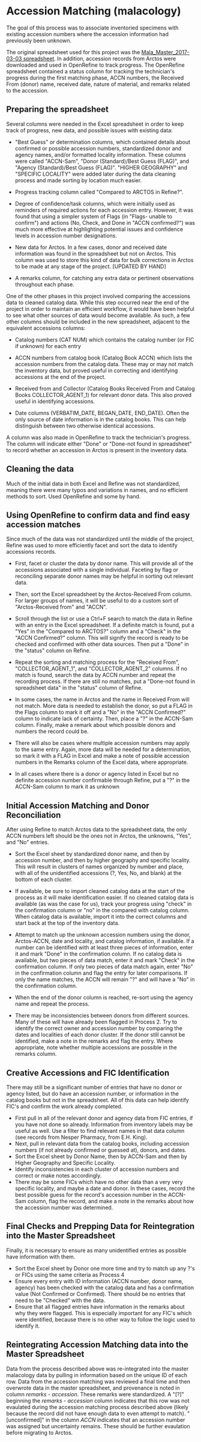# Accession Matching (malacology)

The goal of this process was to associate inventoried specimens with existing accession numbers where the accession information had previously been unknown.

The original spreadsheet used for this project was the [Mala_Master_2017-03-03 spreadsheet](). In addition, accession records from Arctos were downloaded and used in OpenRefine to track progress. The OpenRefine spreadsheet contained a status column for tracking the technician's progress during the first matching phase, ACCN numbers, the Received From (donor) name, received date, nature of material, and remarks related to the accession.

## Preparing the spreadsheet

Several columns were needed in the Excel spreadsheet in order to keep track of progress, new data, and possible issues with existing data:

  * "Best Guess" or determination columns, which contained details about confirmed or possible accession numbers, standardized donor and agency names, and/or formatted locality information. These columns were called "ACCN-Sam", "Donor (Standard)/Best Guess (FLAG)", and "Agency (Standard)/Best Guess (FLAG)". "HIGHER GEOGRAPHY" and "SPECIFIC LOCALITY" were added later during the data cleaning process and made sorting by location much easier.

  * Progress tracking column called "Compared to ARCTOS in Refine?".

  * Degree of confidence/task columns, which were initially used as reminders of required actions for each accession entry. However, it was found that using a simpler system of Flags (in "Flags- unable to confirm") and actions (No, Check, and Done in "ACCN confirmed?") was much more effective at highlighting potential issues and confidence levels in accession number designations.

  * New data for Arctos. In a few cases, donor and received date information was found in the spreadsheet but not on Arctos. This column was used to store this kind of data for bulk corrections in Arctos to be made at any stage of the project. [UPDATED BY HAND]

  * A remarks column, for catching any extra data or pertinent observations throughout each phase.

One of the other phases in this project involved comparing the accessions data to cleaned catalog data. While this step occurred near the end of the project in order to maintain an efficient workflow, it would have been helpful to see what other sources of data would become available. As such, a few other columns should be included in the new spreadsheet, adjacent to the equivalent accessions columns:

  * Catalog numbers (CAT NUM) which contains the catalog number (or FIC if unknown) for each entry

  * ACCN numbers from catalog book (Catalog Book ACCN) which lists the accession numbers from the catalog data. These may or may not match the inventory data, but proved useful in correcting and identifying accessions at the end of the project.
  
  * Received from and Collector (Catalog Books Received From and Catalog Books COLLECTOR_AGENT_1) for relevant donor data. This also proved useful in identifying accessions.

  * Date columns (VERBATIM_DATE, BEGAN_DATE, END_DATE). Often the only source of date information is in the catalog books. This can help distinguish between two otherwise identical accessions.

A column was also made in OpenRefine to track the technician's progress. The column will indicate either "Done" or "Done-not found in spreadsheet" to record whether an accession in Arctos is present in the inventory data.

## Cleaning the data

Much of the initial data in both Excel and Refine was not standardized, meaning there were many typos and variations in names, and no efficient methods to sort. Used OpenRefine and some by hand.
  
## Using OpenRefine to confirm data and find easy accession matches

Since much of the data was not standardized until the middle of the project, Refine was used to more efficiently facet and sort the data to identify accessions records. 

  * First, facet or cluster the data by donor name. This will provide all of the accessions associated with a single individual. Faceting by flag or reconciling separate donor names may be helpful in sorting out relevant data.
  
  * Then, sort the Excel spreadsheet by the Arctos-Received From column. For larger groups of names, it will be useful to do a custom sort of "Arctos-Received from" and "ACCN".
  
  * Scroll through the list or use a Ctrl+F search to match the data in Refine with an entry in the Excel spreadsheet. If a definite match is found, put a "Yes" in the "Compared to ARCTOS?" column and a "Check" in the "ACCN Confirmed?" column. This will signify the record is ready to be checked and confirmed with other data sources. Then put a "Done" in the "status" column on Refine.
  
  * Repeat the sorting and matching process for the "Received From", "COLLECTOR_AGENT_1", and "COLLECTOR_AGENT_2" columns. If no match is found, search the data by ACCN number and repeat the recording process. If there are still no matches, put a "Done-not found in spreadsheet data" in the "status" column of Refine.
  
  * In some cases, the name in Arctos and the name in Received From will not match. More data is needed to establish the donor, so put a FLAG in the Flags column to mark it off and a "No" in the "ACCN Confirmed?" column to indicate lack of certainty. Then, place a "?" in the ACCN-Sam column. Finally, make a remark about which possible donors and numbers the record could be.
  
  * There will also be cases where multiple accession numbers may apply to the same entry. Again, more data will be needed for a determination, so mark it with a FLAG in Excel and make a note of possible accession numbers in the Remarks column of the Excel data, where appropriate.
  
  * In all cases where there is a donor or agency listed in Excel but no definite accession number confirmable through Refine, put a "?" in the ACCN-Sam column to mark it as unknown

## Initial Accession Matching and Donor Reconciliation

After using Refine to match Arctos data to the spreadsheet data, the only ACCN numbers left should be the ones not in Arctos, the unknowns, "Yes", and "No" entries.

  * Sort the Excel sheet by standardized donor name, and then by accession number, and then by higher geography and specific locality. This will result in clusters of names organized by number and place, with all of the unidentified accessions (?, Yes, No, and blank) at the bottom of each cluster.
  
  * If available, be sure to import cleaned catalog data at the start of the process as it will make identification easier. If no cleaned catalog data is available (as was the case for us), track your progress using "check" in the confirmation column or "no" in the compared with catalog column. When catalog data is available, import it into the correct columns and start back at the top of the inventory data.
  
  * Attempt to match up the unknown accession numbers using the donor, Arctos-ACCN, date and locality, and catalog information, if available. If a number can be identified with at least three pieces of information, enter it and mark "Done" in the confirmation column. If no catalog data is available, but two pieces of data match, enter it and mark "Check" in the confirmation column. If only two pieces of data match again, enter "No" in the confirmation column and flag the entry for later comparisons. If only the name matches, the ACCN will remain "?" and will have a "No" in the confirmation column.
  
  * When the end of the donor column is reached, re-sort using the agency name and repeat the process.

  * There may be inconsistencies between donors from different sources. Many of these will have already been flagged in Process 2. Try to identify the correct owner and accession number by comparing the dates and localities of each donor cluster. If the donor still cannot be identified, make a note in the remarks and flag the entry. Where appropriate, note whether multiple accessions are possible in the remarks column.
  
## Creative Accessions and FIC Identification

There may still be a significant number of entries that have no donor or agency listed, but do have an accession number, or information in the catalog books but not in the spreadsheet. All of this data can help identify FIC's and confirm the work already completed. 

  * First pull in all of the relevant donor and agency data from FIC entries, if you have not done so already. Information from inventory labels may be useful as well. Use a filter to find relevant names in that data column (see records from Nesper Pharmacy, from E.H. King).
  * Next, pull in relevant data from the catalog books, including accession numbers (if not already confirmed or guessed at), donors, and dates. 
  * Sort the Excel sheet by Donor Name, then by ACCN-Sam and then by Higher Geography and Specific Locality.
  * Identify inconsistencies in each cluster of accession numbers and correct or make notes accordingly. 
  * There may be some FICs which have no other data than a very very specific locality, and maybe a date and donor. In these cases, record the best possible guess for the record's accession number in the ACCN-Sam column, flag the record, and make a note in the remarks about how the accession number was determined.
  
## Final Checks and Prepping Data for Reintegration into the Master Spreadsheet

Finally, it is necessary to ensure as many unidentified entries as possible have information with them. 

  * Sort the Excel sheet by Donor one more time and try to match up any ?'s or FICs using the same criteria as Process 4
  * Ensure every entry with ID information (ACCN number, donor name, agency) has been checked with the catalog data and has a confirmation value (Not Confirmed or Confirmed). There should be no entries that need to be "Checked" with the data.
  * Ensure that all flagged entries have information in the remarks about why they were flagged. This is especially important for any FIC's which were identified, because there is no other way to follow the logic used to identify it.
  
## Reintegrating Accession Matching data into the Master Spreadsheet

Data from the process described above was re-integrated into the master malacology data by pulling in information based on the unique ID of each row. Data from the accession matching was reviewed a final time and then overwrote data in the master spreadsheet, and provenance is noted in column *remarks - accession*. These remarks were standardized. A "[?]" beginning the *remarks - accession* column indicates that this row was not evaulated during the accession matching process described above (likely because the record did not have enough data to even attempt to match). "[unconfirmed]" in the column *ACCN* indicates that an accession number was assigned but uncertainty remains. These should be further evaulation before migrating to Arctos.
